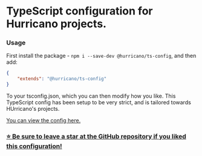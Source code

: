 # TypeScript configuration for Hurricano projects.

### Usage

First install the package - `npm i --save-dev @hurricano/ts-config`, and then add:

```json
{
	"extends": "@hurricano/ts-config"
}
```

To your tsconfig.json, which you can then modify how you like. This TypeScript config has been setup to be very strict, and is tailored towards HUrricano's projects.

[You can view the config here.](https://github.com/HurricanoDev/config/blob/master/typescript/tsconfig.json)

### [⭐ Be sure to leave a star at the GitHub repository if you liked this configuration!](https://GitHub.com/HurricanoDev/config)
